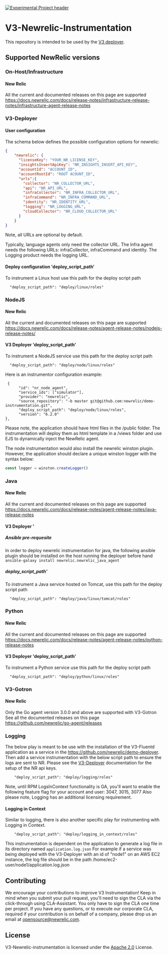 [![Experimental Project header](https://github.com/newrelic/opensource-website/raw/master/src/images/categories/Experimental.png)](https://opensource.newrelic.com/oss-category/#experimental)

# V3-Newrelic-Instrumentation

This repository is intended to be used by the [V3 deployer](https://github.com/newrelic/demo-deployer).

## Supported NewRelic versions
### On-Host/Infrastructure

#### New Relic
All the current and documented releases on this page are supported
https://docs.newrelic.com/docs/release-notes/infrastructure-release-notes/infrastructure-agent-release-notes

### V3-Deployer

#### User configuration

The schema below defines the possible configuration options for newrelic:

```json
{
    "newrelic": {
      "licenseKey": "YOUR_NR_LICENSE_KEY",
      "insightsInsertApiKey": "NR_INSIGHTS_INSERT_API_KEY",
      "accountId": "ACCOUNT_ID",
      "accountRootId": "ROOT ACOUNT_ID",
      "urls":{
        "collector": "NR_COLLECTOR_URL",
        "api": "NR_API_URL",
        "infraCollector": "NR_INFRA_COLLECTOR_URL",
        "infraCommand": "NR_INFRA_COMMAND_URL",
        "identity": "NR_IDENTITY_URL",
        "logging": "NR_LOGGING_URL",
        "cloudCollector": "NR_CLOUD_COLLECTOR_URL"
      }
    }
}
```

Note, all URLs are optional by default.


Typically, language agents only need the collector URL.
The Infra agent needs the following URLs: infraCollector, infraCommand and identity.
The Logging product needs the logging URL.


#### Deploy configuration 'deploy_script_path'
To instrument a Linux host use this path for the deploy script path

      "deploy_script_path": "deploy/linux/roles"

### NodeJS

#### New Relic
All the current and documented releases on this page are supported
https://docs.newrelic.com/docs/release-notes/agent-release-notes/nodejs-release-notes/

#### V3 Deployer 'deploy_script_path'
To instrument a NodeJS service use this path for the deploy script path

      "deploy_script_path": "deploy/node/linux/roles"

Here is an instrumentor configuration example:
```
 {
      "id": "nr_node_agent",
      "service_ids": ["simulator"],
      "provider": "newrelic",
      "source_repository": "-b master git@github.com:newrelic/demo-instrumentation.git",
      "deploy_script_path": "deploy/node/linux/roles",
      "version": "6.2.0"
},
```

Please note, the application should have html files in the /public folder. The instrumentation will deploy them as html template in a /views folder and use EJS to dynamically inject the NewRelic agent.

The node instrumentation would also install the newrelic winston plugin. However, the application should declare a unique winston logger with the syntax below:

```javascript
const logger = winston.createLogger()
```


### Java

#### New Relic
All the current and documented releases on this page are supported
https://docs.newrelic.com/docs/release-notes/agent-release-notes/java-release-notes

#### V3 Deployer '

##### Ansible pre-requesite

In order to deploy newrelic instrumentation for java, the following ansible plugin should be installed on the host running the deployer before hand ```ansible-galaxy install newrelic.newrelic_java_agent```

##### deploy_script_path'
To instrument a Java service hosted on Tomcat, use this path for the deploy script path

      "deploy_script_path": "deploy/java/linux/tomcat/roles"

### Python

#### New Relic
All the current and documented releases on this page are supported
https://docs.newrelic.com/docs/release-notes/agent-release-notes/python-release-notes

#### V3 Deployer 'deploy_script_path'
To instrument a Python service use this path for the deploy script path

      "deploy_script_path": "deploy/python/linux/roles"

### V3-Gotron

#### New Relic
Only the Go agent version 3.0.0 and above are supported with V3-Gotron
See all the documented releases on this page
https://github.com/newrelic/go-agent/releases

### Logging
The below play is meant to be use with the installation of the V3-Fluentd application as a service in the https://github.com/newrelic/demo-deployer.
Then add a service instrumentation with the below script path to ensure the logs are sent to NR.
Please see the [V3-Deployer](https://github.com/newrelic/demo-deployer) documentation for the setup of the NR api keys.

        "deploy_script_path": "deploy/logging/roles"

Note, until RPM LogsInContext functionality is GA, you'll want to enable the following feature flag for your account and user: 3047, 3015, 3077
Also please note, Logging has an additional licensing requirement.

#### Logging in Context
Similar to logging, there is also another specific play for instrumenting with Logging in Context.

        "deploy_script_path": "deploy/logging_in_context/roles"

This instrumentation is dependent on the application to generate a log file in its directory named `application.log.json`
For example if a service was being deployed with the V3-Deployer with an id of "node1" on an AWS EC2 instance, the log file should be in the path /home/ec2-user/node1/application.log.json

## Contributing
We encourage your contributions to improve V3 Instrumentation! Keep in mind when you submit your pull request, you'll need to sign the CLA via the click-through using CLA-Assistant. You only have to sign the CLA one time per project.
If you have any questions, or to execute our corporate CLA, required if your contribution is on behalf of a company, please drop us an email at opensource@newrelic.com.

## License
V3-Newrelic-instrumentation is licensed under the [Apache 2.0](http://apache.org/licenses/LICENSE-2.0.txt) License.
